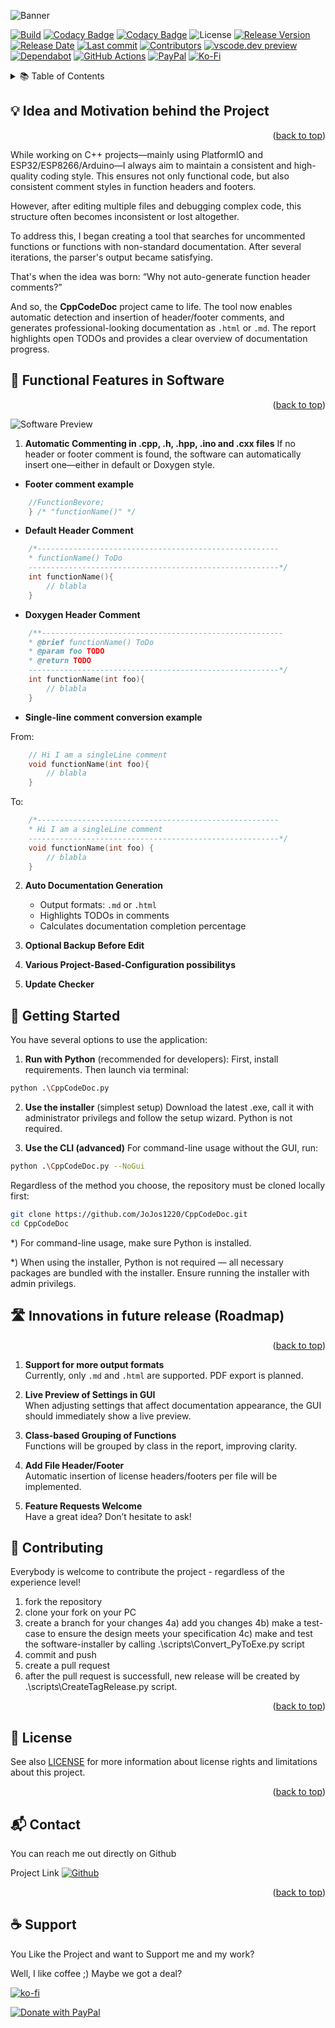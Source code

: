 <a name="readme-top"></a>

![Banner](img/Banner_CppCodeDoc.png)

[![Build][build-shield]][build-url]
[![Codacy Badge](https://app.codacy.com/project/badge/Grade/cf663cd1ca484c918db7333fe5e5e37d)](https://app.codacy.com/gh/JoJos1220/CppCodeDoc/dashboard?utm_source=gh&utm_medium=referral&utm_content=&utm_campaign=Badge_grade)
[![Codacy Badge](https://app.codacy.com/project/badge/Coverage/cf663cd1ca484c918db7333fe5e5e37d)](https://app.codacy.com/gh/JoJos1220/CppCodeDoc/dashboard?utm_source=gh&utm_medium=referral&utm_content=&utm_campaign=Badge_coverage)
![License][license-url]
[![Release Version][realease-shield]][release-url]
[![Release Date][releasedate-shield]][releasedate-url]
[![Last commit][lastcommit-shield]][lastcommit-url]
[![Contributors][contributors-shield]][contributors-url]
[![vscode.dev preview][vscode-dev-shield]][vscode-dev-url]
[![Dependabot][depandbot-shield]][depandbot-url]
[![GitHub Actions][githubactions-shield]][githubactions-url]
[![PayPal][Paypal-shield]][paypal-url]
[![Ko-Fi][Ko-Fi-shield]][Ko-Fi-url]

<!-- TABLE OF CONTENTS -->
<details>
  <summary>📚 Table of Contents</summary>
  <ol>
    <li><a href="#idea-and-motivation-behind-the-project">Idea and Motivation behind the Project</a></li>
    <li><a href="#functional-features-in-software">Functional Features in Software</a></li>
    <li><a href="#getting-started">Getting Started</a></li>
    <li><a href="#innovations-in-future-release-roadmap">Innovations in future release (Roadmap)</a></li>
    <li><a href="#contributing">Contributing</a></li>
    <li><a href="#license">License</a></li>
    <li><a href="#contact">Contact</a></li>
    <li><a href="#support">Support</a></li>
  </ol>
</details>

## 💡 Idea and Motivation behind the Project

<p align="right">(<a href="#readme-top">back to top</a>)</p>

While working on C++ projects—mainly using PlatformIO and ESP32/ESP8266/Arduino—I always aim to maintain a consistent and high-quality coding style.
This ensures not only functional code, but also consistent comment styles in function headers and footers.

However, after editing multiple files and debugging complex code, this structure often becomes inconsistent or lost altogether.

To address this, I began creating a tool that searches for uncommented functions or functions with non-standard documentation. After several iterations, the parser's output became satisfying.

That's when the idea was born: “Why not auto-generate function header comments?”

And so, the **CppCodeDoc** project came to life. The tool now enables automatic detection and insertion of header/footer comments, and generates professional-looking documentation as `.html` or `.md`. The report highlights open TODOs and provides a clear overview of documentation progress.

## 🚀 Functional Features in Software

<p align="right">(<a href="#readme-top">back to top</a>)</p>

![Software Preview](img/Preview_Scaled.gif)

1) **Automatic Commenting in .cpp, .h, .hpp, .ino and .cxx files** If no header or footer comment is found, the software can automatically insert one—either in default or Doxygen style.

- **Footer comment example**

```cpp
    //FunctionBevore;
    } /* "functionName()" */   
```

- **Default Header Comment**

```cpp
    /*------------------------------------------------------
    * functionName() ToDo
    --------------------------------------------------------*/
    int functionName(){
        // blabla
    }
```

- **Doxygen Header Comment**
        
```cpp
    /**------------------------------------------------------
    * @brief functionName() ToDo
    * @param foo TODO
    * @return TODO
    --------------------------------------------------------*/
    int functionName(int foo){
        // blabla
    }
```

- **Single-line comment conversion example**

From: 

```cpp
    // Hi I am a singleLine comment
    void functionName(int foo){
        // blabla
    }
```

To:

```cpp
    /*------------------------------------------------------
    * Hi I am a singleLine comment
    --------------------------------------------------------*/
    void functionName(int foo) {
        // blabla
    }
```       

2) **Auto Documentation Generation**

   - Output formats: `.md` or `.html`
   - Highlights TODOs in comments
   - Calculates documentation completion percentage

3) **Optional Backup Before Edit**

4) **Various Project-Based-Configuration possibilitys**

5) **Update Checker**

## 🧭 Getting Started

You have several options to use the application:

1) **Run with Python** (recommended for developers): First, install requirements. Then launch via terminal:

```bash
python .\CppCodeDoc.py
```

2) **Use the installer** (simplest setup) Download the latest .exe, call it with administrator privilegs and follow the setup wizard. Python is not required.

3) **Use the CLI (advanced)** For command-line usage without the GUI, run:

```bash
python .\CppCodeDoc.py --NoGui
```

Regardless of the method you choose, the repository must be cloned locally first:

```bash
git clone https://github.com/JoJos1220/CppCodeDoc.git
cd CppCodeDoc
```

*) For command-line usage, make sure Python is installed.

*) When using the installer, Python is not required — all necessary packages are bundled with the installer. Ensure running the installer with admin privilegs.


## 🛣️ Innovations in future release (Roadmap)

<p align="right">(<a href="#readme-top">back to top</a>)</p>

1. **Support for more output formats**  
   Currently, only `.md` and `.html` are supported. PDF export is planned.

2. **Live Preview of Settings in GUI**  
   When adjusting settings that affect documentation appearance, the GUI should immediately show a live preview.

3. **Class-based Grouping of Functions**  
   Functions will be grouped by class in the report, improving clarity.

4. **Add File Header/Footer**  
   Automatic insertion of license headers/footers per file will be implemented.

5. **Feature Requests Welcome**  
   Have a great idea? Don’t hesitate to ask!

## 🤝 Contributing

Everybody is welcome to contribute the project - regardless of the experience level!

1) fork the repository
2) clone your fork on your PC
3) create a branch for your changes
4a) add you changes
4b) make a test-case to ensure the design meets your specification
4c) make and test the software-installer by calling .\scripts\Convert_PyToExe.py script
5) commit and push
6) create a pull request
7) after the pull request is successfull, new release will be created by .\scripts\CreateTagRelease.py script.

<p align="right">(<a href="#readme-top">back to top</a>)</p>

## 📄 License

See also [LICENSE](LICENSE.md) for more information about license rights and limitations about this project.

<p align="right">(<a href="#readme-top">back to top</a>)</p>

## 📬 Contact

You can reach me out directly on Github

Project Link [![Github][github-shield]][github-url]

<p align="right">(<a href="#readme-top">back to top</a>)</p>

## ☕ Support

You Like the Project and want to Support me and my work?

Well, I like coffee ;) Maybe we got a deal?

[![ko-fi](https://ko-fi.com/img/githubbutton_sm.svg)][Ko-Fi-url]

[![Donate with PayPal](https://raw.githubusercontent.com/stefan-niedermann/paypal-donate-button/master/paypal-donate-button.png)][paypal-url]


<!-- MARKDOWN LINKS & IMAGES -->
[github-shield]: https://img.shields.io/badge/GitHub-Jojos1220-black?logo=github
[github-url]: https://github.com/JoJos1220/CppCodeDoc
[vscode-dev-shield]: https://img.shields.io/badge/preview%20in-vscode.dev-blue
[vscode-dev-url]: https://vscode.dev/github/JoJos1220/CppCodeDoc

[license-url]:https://img.shields.io/github/license/JoJos1220/CppCodeDoc?style=flat-square
[build-shield]: https://github.com/JoJos1220/CppCodeDoc/actions/workflows/build_App.yml/badge.svg
[build-url]: https://github.com/JoJos1220/CppCodeDoc/actions/workflows/build_App.yml
[contributors-shield]: https://img.shields.io/github/contributors/JoJos1220/CppCodeDoc
[contributors-url]: https://github.com/JoJos1220/CppCodeDoc/graphs/contributors
[realease-shield]: https://img.shields.io/github/release/JoJos1220/CppCodeDoc.svg?style=plastic
[release-url]: https://github.com/JoJos1220/CppCodeDoc/releases/latest
[releasedate-shield]: https://img.shields.io/github/release-date/JoJos1220/CppCodeDoc.svg?style=plastic
[releasedate-url]: https://github.com/JoJos1220/CppCodeDoc/releases/latest/
[lastcommit-shield]: https://img.shields.io/github/last-commit/JoJos1220/CppCodeDoc?style=plastic
[lastcommit-url]: https://github.com/JoJos1220/CppCodeDoc/tree
[depandbot-shield]: https://img.shields.io/badge/dependabot-025E8C?style=for-the-badge&logo=dependabot&logoColor=white
[depandbot-url]:https://github.com/JoJos1220/CppCodeDoc/actions/workflows//dependabot/dependabot-updates
[githubactions-shield]: https://img.shields.io/badge/github%20actions-%232671E5.svg?style=for-the-badge&logo=githubactions&logoColor=white
[githubactions-url]:https://github.com/JoJos1220/CppCodeDoc/actions
[paypal-shield]: https://img.shields.io/badge/PayPal-00457C?style=for-the-badge&logo=paypal&logoColor=white
[paypal-url]: https://www.paypal.com/donate/?hosted_button_id=8CTAKMUENCF46
[Ko-Fi-shield]: https://img.shields.io/badge/Ko--fi-F16061?style=for-the-badge&logo=ko-fi&logoColor=white
[Ko-Fi-url]: https://ko-fi.com/G2G3OAILE

